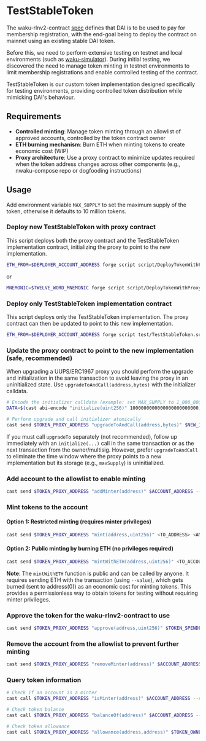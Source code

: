 # TestStableToken

The waku-rlnv2-contract [spec](https://github.com/waku-org/specs/blob/master/standards/core/rln-contract.md) defines
that DAI is to be used to pay for membership registration, with the end-goal being to deploy the contract on mainnet
using an existing stable DAI token.

Before this, we need to perform extensive testing on testnet and local environments (such as
[waku-simulator](https://github.com/waku-org/waku-simulator)). During initial testing, we discovered the need to manage
token minting in testnet environments to limit membership registrations and enable controlled testing of the contract.

TestStableToken is our custom token implementation designed specifically for testing environments, providing controlled
token distribution while mimicking DAI's behaviour.

## Requirements

- **Controlled minting**: Manage token minting through an allowlist of approved accounts, controlled by the token
  contract owner
- **ETH burning mechanism**: Burn ETH when minting tokens to create economic cost (WIP)
- **Proxy architecture**: Use a proxy contract to minimize updates required when the token address changes across other
  components (e.g., nwaku-compose repo or dogfooding instructions)

## Usage

Add environment variable `MAX_SUPPLY` to set the maximum supply of the token, otherwise it defaults to 10 million tokens.

### Deploy new TestStableToken with proxy contract

This script deploys both the proxy contract and the TestStableToken implementation contract, initializing the proxy to
point to the new implementation.

```bash
ETH_FROM=$DEPLOYER_ACCOUNT_ADDRESS forge script script/DeployTokenWithProxy.s.sol:DeployTokenWithProxy --rpc-url $RPC_URL --broadcast --private_key $DEPLOYER_ACCOUNT_PRIVATE_KEY
```

or

```bash
MNEMONIC=$TWELVE_WORD_MNEMONIC forge script script/DeployTokenWithProxy.s.sol:DeployTokenWithProxy --rpc-url $RPC_URL --broadcast
```

### Deploy only TestStableToken implementation contract

This script deploys only the TestStableToken implementation. The proxy contract can then be updated to point to this new
implementation.

```bash
ETH_FROM=$DEPLOYER_ACCOUNT_ADDRESS forge script test/TestStableToken.sol:TestStableTokenFactory --tc TestStableTokenFactory --rpc-url $RPC_URL --private-key $DEPLOYER_ACCOUNT_PRIVATE_KEY --broadcast
```

### Update the proxy contract to point to the new implementation (safe, recommended)

When upgrading a UUPS/ERC1967 proxy you should perform the upgrade and initialization in the same transaction to avoid
leaving the proxy in an uninitialized state. Use `upgradeToAndCall(address,bytes)` with the initializer calldata.

```bash
# Encode the initializer calldata (example: set MAX_SUPPLY to 1_000_000 * 10**18)
DATA=$(cast abi-encode "initialize(uint256)" 1000000000000000000000000)

# Perform upgrade and call initializer atomically
cast send $TOKEN_PROXY_ADDRESS "upgradeToAndCall(address,bytes)" $NEW_IMPLEMENTATION_ADDRESS $DATA --rpc-url $RPC_URL --private-key $DEPLOYER_ACCOUNT_PRIVATE_KEY
```

If you must call `upgradeTo` separately (not recommended), follow up immediately with an `initialize(...)` call in the
same transaction or as the next transaction from the owner/multisig. However, prefer `upgradeToAndCall` to eliminate the
time window where the proxy points to a new implementation but its storage (e.g., `maxSupply`) is uninitialized.

### Add account to the allowlist to enable minting

```bash
cast send $TOKEN_PROXY_ADDRESS "addMinter(address)" $ACCOUNT_ADDRESS --rpc-url $RPC_URL --private-key $DEPLOYER_ACCOUNT_PRIVATE_KEY
```

### Mint tokens to the account

#### Option 1: Restricted minting (requires minter privileges)

```bash
cast send $TOKEN_PROXY_ADDRESS "mint(address,uint256)" <TO_ADDRESS> <AMOUNT> --rpc-url $RPC_URL --private-key $MINTER_ACCOUNT_PRIVATE_KEY
```

#### Option 2: Public minting by burning ETH (no privileges required)

```bash
cast send $TOKEN_PROXY_ADDRESS "mintWithETH(address,uint256)" <TO_ACCOUNT> <AMOUNT> --value <ETH_AMOUNT> --rpc-url $RPC_URL --private-key $MINTING_ACCOUNT_PRIVATE_KEY --from $MINTING_ACCOUNT_ADDRESS
```

**Note**: The `mintWithETH` function is public and can be called by anyone. It requires sending ETH with the transaction
(using `--value`), which gets burned (sent to address(0)) as an economic cost for minting tokens. This provides a
permissionless way to obtain tokens for testing without requiring minter privileges.

### Approve the token for the waku-rlnv2-contract to use

```bash
cast send $TOKEN_PROXY_ADDRESS "approve(address,uint256)" $TOKEN_SPENDER_ADDRESS <AMOUNT> --rpc-url $RPC_URL --private-key $PRIVATE_KEY
```

### Remove the account from the allowlist to prevent further minting

```bash
cast send $TOKEN_PROXY_ADDRESS "removeMinter(address)" $ACCOUNT_ADDRESS --rpc-url $RPC_URL --private-key $DEPLOYER_ACCOUNT_PRIVATE_KEY
```

### Query token information

```bash
# Check if an account is a minter
cast call $TOKEN_PROXY_ADDRESS "isMinter(address)" $ACCOUNT_ADDRESS --rpc-url $RPC_URL

# Check token balance
cast call $TOKEN_PROXY_ADDRESS "balanceOf(address)" $ACCOUNT_ADDRESS --rpc-url $RPC_URL

# Check token allowance
cast call $TOKEN_PROXY_ADDRESS "allowance(address,address)" $TOKEN_OWNER_ADDRESS $TOKEN_SPENDER_ADDRESS --rpc-url $RPC_URL
```
